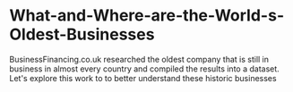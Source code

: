 # What-and-Where-are-the-World-s-Oldest-Businesses
 BusinessFinancing.co.uk researched the oldest company that is still in business in almost every country and compiled the results into a dataset. Let's explore this work to to better understand these historic businesses
